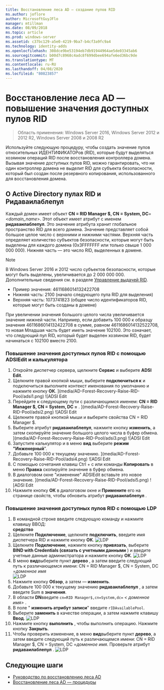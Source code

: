 ```yaml
---
title: Восстановление леса AD — создание пулов RID
ms.author: joflore
author: MicrosoftGuyJFlo
manager: mtillman
ms.date: 08/09/2018
ms.topic: article
ms.prod: windows-server
ms.assetid: c37bc129-a5e0-4219-9ba7-b4cf3a9fc9a4
ms.technology: identity-adds
ms.openlocfilehash: 308dce9be53194eb7db91944964ae5de03345ab6
ms.sourcegitcommit: b00d7c8968c4adc8f699dbee694afe6ed36bc9de
ms.translationtype: MT
ms.contentlocale: ru-RU
ms.lasthandoff: 04/08/2020
ms.locfileid: "80823857"
---
```

# <a name="ad-forest-recovery---raising-the-value-of-available-rid-pools"></a>Восстановление леса AD — повышение значения доступных пулов RID 

>Область применения: Windows Server 2016, Windows Server 2012 и 2012 R2, Windows Server 2008 и 2008 R2

Используйте следующую процедуру, чтобы создать значение пулов относительных ИДЕНТИФИКАТОРов (RID), которые будут выделяться хозяином операций RID после восстановления контроллера домена. Вызывая значение доступных пулов RID, можно гарантировать, что ни один контроллер домена не выделит RID для субъекта безопасности, который был создан после резервного копирования, использованного для восстановления домена. 

## <a name="about-active-directory-rid-pools-and-ridavailablepool"></a>О Active Directory пулах RID и Ридаваилаблепул

Каждый домен имеет объект **CN = RID Manager $, CN = System, DC**=<*domain_name*>. Этот объект имеет атрибут с именем **ридаваилаблепул**. Это значение атрибута хранит глобальное пространство RID для всего домена. Значение представляет собой большое целое число с верхними и нижними частями. Верхняя часть определяет количество субъектов безопасности, которые могут быть выделены для каждого домена (0x3FFFFFFF или только свыше 1 000 000 000). Нижняя часть — это число RID, выделенных в домене. 
  
> [!NOTE]
> В Windows Server 2016 и 2012 число субъектов безопасности, которые могут быть выделены, увеличивается до 2 000 000 000. Дополнительные сведения см. в разделе [Управление выдачей RID](https://technet.microsoft.com/library/jj574229.aspx). 
  
- Пример значения: 4611686014132422708  
- Нижняя часть: 2100 (начало следующего пула RID для выделения)  
- Верхняя часть: 1073741823 (общее число идентификаторов RID, которые могут быть созданы в домене)  
  
При увеличении значения большого целого числа увеличивается значение нижней части. Например, если добавить 100 000 к образцу значения 4611686014132422708 в сумме, равном 4611686014132522708, то новая Младшая часть будет иметь значение 102100. Это означает, что следующий пул RID, который будет выделен хозяином RID, будет начинаться с 102100 вместо 2100. 
  
### <a name="to-raise-the-value-of-available-rid-pools-using-adsiedit-and-the-calculator"></a>Повышение значения доступных пулов RID с помощью ADSIEdit и калькулятора

1. Откройте диспетчер сервера, щелкните **Сервис** и выберите **ADSI Edit**.
2. Щелкните правой кнопкой мыши, выберите **подключиться к** и подключиться выполните контекст именования по умолчанию и нажмите кнопку **ОК**.
   ](media/AD-Forest-Recovery-Raise-RID-Pool/adsi1.png) ![ADSI Edit 
3. Перейдите к следующему пути с различающимся именем: **CN = RID Manager $, CN = System, DC =<domain name>** .
   ](media/AD-Forest-Recovery-Raise-RID-Pool/adsi2.png) ![ADSI Edit 
3. Щелкните правой кнопкой мыши и выберите свойства CN = RID Manager $. 
4. Выберите атрибут **ридаваилаблепул**, нажмите кнопку **изменить**, а затем скопируйте значение большого целого числа в буфер обмена.
   ](media/AD-Forest-Recovery-Raise-RID-Pool/adsi3.png) ![ADSI Edit  
5. Запустите калькулятор и в меню **вид** выберите **режим "Инженерный**". 
6. Добавьте 100 000 к текущему значению.
   ](media/AD-Forest-Recovery-Raise-RID-Pool/adsi4.png) ![ADSI Edit 
7. С помощью сочетания клавиш Ctrl + c или команды **Копировать** в меню **Правка** скопируйте значение в буфер обмена. 
8. В диалоговом окне "изменение" ADSIEdit вставьте это новое значение. 
   ](media/AD-Forest-Recovery-Raise-RID-Pool/adsi5.png) ![ADSI Edit 
9. Нажмите кнопку **ОК** в диалоговом окне и **Примените** его на странице свойств, чтобы обновить атрибут **ридаваилаблепул** . 
  
### <a name="to-raise-the-value-of-available-rid-pools-using-ldp"></a>Повышение значения доступных пулов RID с помощью LDP  
  
1. В командной строке введите следующую команду и нажмите клавишу ВВОД:  
   **средство**  
2. Щелкните **Подключение**, щелкните **подключить**, введите имя диспетчера RID и нажмите кнопку **ОК**. 
   ![LDP](media/AD-Forest-Recovery-Raise-RID-Pool/ldp1.png)
3. Щелкните **Подключение**, нажмите кнопку **привязать**, выберите **BIND with Credentials (связать с учетными данными** ) и введите учетные данные администратора и нажмите кнопку **ОК**. 
   ![LDP](media/AD-Forest-Recovery-Raise-RID-Pool/ldp2.png)
4. В меню **вид**выберите пункт **дерево** , а затем введите следующий путь к различающемся имени: CN = RID Manager $, CN = System, DC =*доменное имя*  
   ![LDP](media/AD-Forest-Recovery-Raise-RID-Pool/ldp3.png)
5. Нажмите кнопку **Обзор**, а затем — **изменить**. 
6. Добавьте 100 000 к текущему значению **ридаваилаблепул** , а затем введите Sum в **значения**. 
7. В области **DN**введите `cn=RID Manager$,cn=System,dc=` *< доменное имя\>* . 
8. В поле " **изменить атрибут записи**" введите `rIDAvailablePool`. 
9. Выберите **заменить** в качестве операции, а затем нажмите клавишу **Ввод**.
   ![LDP](media/AD-Forest-Recovery-Raise-RID-Pool/ldp4.png) 
10. Нажмите кнопку **выполнить** , чтобы выполнить операцию. Нажмите кнопку **Закрыть**.
11. Чтобы проверить изменение, в меню **вид**выберите пункт **дерево**, а затем введите следующий путь к различающемся имени: CN = RID Manager $, CN = System, DC =*доменное имя*.   Проверьте атрибут **ридаваилаблепул** . 
   ![LDP](media/AD-Forest-Recovery-Raise-RID-Pool/ldp5.png)

## <a name="next-steps"></a>Следующие шаги

- [Руководство по восстановлению леса AD](AD-Forest-Recovery-Guide.md)
- [Восстановление леса AD — процедуры](AD-Forest-Recovery-Procedures.md)
